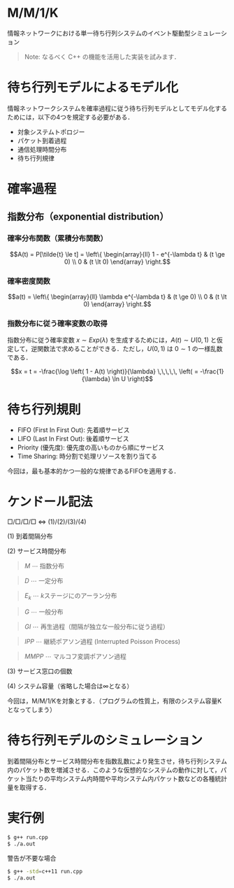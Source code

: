 # M/M/1/K
情報ネットワークにおける単一待ち行列システムのイベント駆動型シミュレーション

> Note: なるべく C++ の機能を活用した実装を試みます．

# 待ち行列モデルによるモデル化

情報ネットワークシステムを確率過程に従う待ち行列モデルとしてモデル化するためには，以下の4つを規定する必要がある．

- 対象システムトポロジー
- パケット到着過程
- 通信処理時間分布
- 待ち行列規律

# 確率過程

## 指数分布（exponential distribution）
### 確率分布関数（累積分布関数）
```math
A(t) = P[\tilde{t} \le t] = \left\{
    \begin{array}{ll}
    1 - e^{-\lambda t} & (t \ge 0) \\
    0 & (t \lt 0)
    \end{array}
\right.
```
### 確率密度関数
```math
a(t) = \left\{
    \begin{array}{ll}
    \lambda e^{-\lambda t} & (t \ge 0) \\
    0 & (t \lt 0)
    \end{array}
\right.
```

### 指数分布に従う確率変数の取得
指数分布に従う確率変数 $x \sim Exp(\lambda)$ を生成するためには，$A(t) \sim U(0,1)$ と仮定して，逆関数法で求めることができる．ただし，$U(0,1)$ は $0 \sim 1$ の一様乱数である．
```math
x = t = -\frac{\log \left( 1 - A(t) \right)}{\lambda} \,\,\,\,\, \left( = -\frac{1}{\lambda} \ln U \right)
```
# 待ち行列規則

- FIFO (First In First Out): 先着順サービス
- LIFO (Last In First Out): 後着順サービス
- Priority (優先度): 優先度の高いものから順にサービス
- Time Sharing: 時分割で処理リソースを割り当てる

今回は，最も基本的かつ一般的な規律であるFIFOを適用する．


# ケンドール記法
□/□/□/□ $\Leftrightarrow$ (1)/(2)/(3)/(4)

(1) 到着間隔分布

(2) サービス時間分布

> $M$ $\cdots$ 指数分布

> $D$ $\cdots$ 一定分布

> $E_k$ $\cdots$ $k$ステージにのアーラン分布

> $G$ $\cdots$ 一般分布

> $GI$ $\cdots$ 再生過程（間隔が独立な一般分布に従う過程）

> $IPP$ $\cdots$ 継続ポアソン過程 (Interrupted Poisson Process)

> $MMPP$ $\cdots$ マルコフ変調ポアソン過程

(3) サービス窓口の個数

(4) システム容量（省略した場合は$\infty$となる）

今回は，M/M/1/Kを対象とする．（プログラムの性質上，有限のシステム容量Kとなってしまう）

# 待ち行列モデルのシミュレーション
到着間隔分布とサービス時間分布を指数乱数により発生させ，待ち行列システム内のパケット数を増減させる．このような仮想的なシステムの動作に対して，パケット当たりの平均システム内時間や平均システム内パケット数などの各種統計量を取得する．


# 実行例
```bash
$ g++ run.cpp
$ ./a.out
```

警告が不要な場合
```bash
$ g++ -std=c++11 run.cpp
$ ./a.out
```
